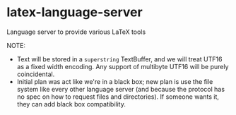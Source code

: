 # latex-language-server
Language server to provide various LaTeX tools

NOTE: 

- Text will be stored in a `superstring` TextBuffer, and we will treat UTF16 as a fixed width encoding. Any support of multibyte UTF16 will be purely coincidental.
- Initial plan was act like we're in a black box; new plan is use the file system like every other language server (and because the protocol has no spec on how to request files and directories). If someone wants it, they can add black box compatibility.
